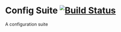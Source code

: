 # Config Suite [![Build Status](https://travis-ci.org/Equinor/configsuite.svg?branch=master)](https://travis-ci.org/Equinor/configsuite)
A configuration suite
